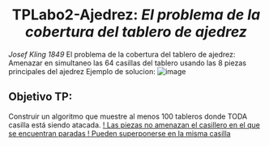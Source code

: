 <h1 align="center"> TPLabo2-Ajedrez: <i> El problema de la cobertura del tablero de ajedrez </i> </h1>

_Josef Kling 1849_ 
El problema de la cobertura del tablero de ajedrez: Amenazar en simultaneo las 64 casillas del tablero usando las 8 piezas principales del ajedrez 
Ejemplo de solucion:
![image](https://github.com/MailenZino/TPLabo2-Ajedrez/assets/84191140/fdf7fae8-d282-43a7-8e12-211f50cced89)

<h2> Objetivo TP: </h2> 
Construir un algoritmo que muestre al menos 100 tableros donde TODA casilla está siendo atacada.
<u> ! Las piezas no amenazan el casillero en el que se encuentran paradas </u> 
<u> ! Pueden superponerse en la misma casilla </u> 
